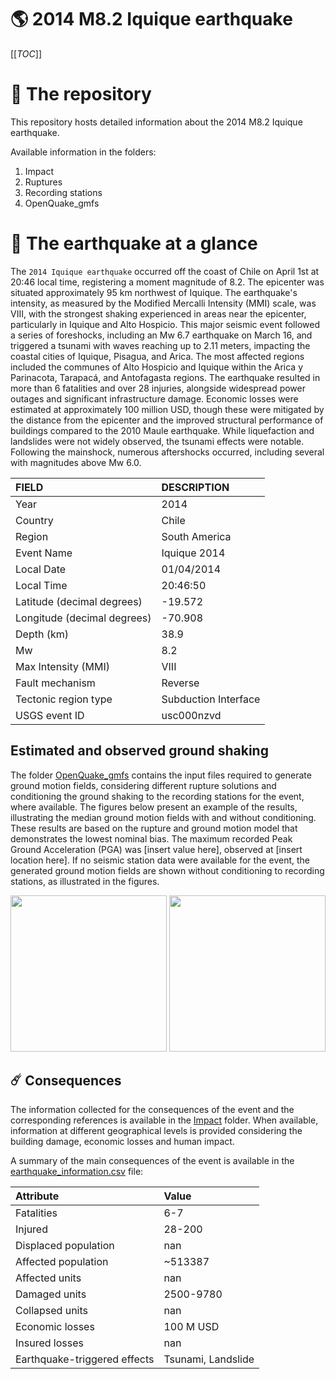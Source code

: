 # 🌎 2014 M8.2 Iquique earthquake
[[_TOC_]]

# 📂 The repository

This repository hosts detailed information about the 2014 M8.2 Iquique earthquake.

Available information in the folders:

1. Impact
2. Ruptures
3. Recording stations
4. OpenQuake_gmfs


# 🚀 The earthquake at a glance 

The `2014 Iquique earthquake` occurred off the coast of Chile on April 1st at 20:46 local time, registering a moment magnitude of 8.2. The epicenter was situated approximately 95 km northwest of Iquique. The earthquake's intensity, as measured by the Modified Mercalli Intensity (MMI) scale, was VIII, with the strongest shaking experienced in areas near the epicenter, particularly in Iquique and Alto Hospicio. This major seismic event followed a series of foreshocks, including an Mw 6.7 earthquake on March 16, and triggered a tsunami with waves reaching up to 2.11 meters, impacting the coastal cities of Iquique, Pisagua, and Arica. The most affected regions included the communes of Alto Hospicio and Iquique within the Arica y Parinacota, Tarapacá, and Antofagasta regions. The earthquake resulted in more than 6 fatalities and over 28 injuries, alongside widespread power outages and significant infrastructure damage. Economic losses were estimated at approximately 100 million USD, though these were mitigated by the distance from the epicenter and the improved structural performance of buildings compared to the 2010 Maule earthquake. While liquefaction and landslides were not widely observed, the tsunami effects were notable. Following the mainshock, numerous aftershocks occurred, including several with magnitudes above Mw 6.0.

| FIELD | DESCRIPTION |
|:-------|:-------------|
| Year | 2014 |
| Country | Chile |
| Region | South America |
| Event Name | Iquique 2014 |
| Local Date | 01/04/2014 |
| Local Time | 20:46:50 |
| Latitude (decimal degrees) | -19.572 |
| Longitude (decimal degrees) | -70.908 |
| Depth (km) | 38.9 |
| Mw | 8.2 |
| Max Intensity (MMI) | VIII |
| Fault mechanism | Reverse |
| Tectonic region type | Subduction Interface |
| USGS event ID | usc000nzvd |

## Estimated and observed ground shaking

The folder [OpenQuake_gmfs](./OpenQuake_gmfs/) contains the input files required to generate ground motion fields, considering different rupture solutions and conditioning the ground shaking to the recording stations for the event, where available. The figures below present an example of the results, illustrating the median ground motion fields with and without conditioning. These results are based on the rupture and ground motion model that demonstrates the lowest nominal bias. The maximum recorded Peak Ground Acceleration (PGA) was [insert value here], observed at [insert location here]. If no seismic station data were available for the event, the generated ground motion fields are shown without conditioning to recording stations, as illustrated in the figures.

<img src="./4_OpenQuake_gmfs/median_gmf_stations_none.png" height="250">
<img src="./4_OpenQuake_gmfs/median_gmf_stations_seismic.png" height="250">

## ☄️ Consequences

The information collected for the consequences of the event and the corresponding references is available in the [Impact](./Impact) folder. When available, information at different geographical levels is provided considering the building damage, economic losses and human impact.

A summary of the main consequences of the event is available in the [earthquake_information.csv](./earthquake_information.csv) file:

| Attribute | Value |
|:-------|:-------------|
| Fatalities | 6-7 |
| Injured | 28-200 |
| Displaced population | nan |
| Affected population | ~513387 |
| Affected units | nan |
| Damaged units | 2500-9780  |
| Collapsed units | nan |
| Economic losses | 100 M USD |
| Insured losses | nan |
| Earthquake-triggered effects | Tsunami, Landslide |